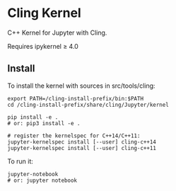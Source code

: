 # Cling Kernel

C++ Kernel for Jupyter with Cling.

Requires ipykernel ≥ 4.0

## Install

To install the kernel with sources in src/tools/cling:

    export PATH=/cling-install-prefix/bin:$PATH
    cd /cling-install-prefix/share/cling/Jupyter/kernel

    pip install -e .
    # or: pip3 install -e .

    # register the kernelspec for C++14/C++11:
    jupyter-kernelspec install [--user] cling-c++14
    jupyter-kernelspec install [--user] cling-c++11

To run it:

    jupyter-notebook
    # or: jupyter notebook
